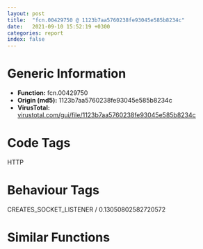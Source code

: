 ```yaml
---
layout: post
title:  "fcn.00429750 @ 1123b7aa5760238fe93045e585b8234c"
date:   2021-09-10 15:52:19 +0300
categories: report
index: false
---
```


# Generic Information
- **Function:** fcn.00429750
- **Origin (md5):** 1123b7aa5760238fe93045e585b8234c
- **VirusTotal:** [virustotal.com/gui/file/1123b7aa5760238fe93045e585b8234c][virustotal_ref]

# Code Tags
<span class="tag" id="HTTP">HTTP</span>


# Behaviour Tags
<span class="bhv-tag" id="CREATES_SOCKET_LISTENER">CREATES_SOCKET_LISTENER / 0.13050802582720572</span>

# Similar Functions
<script type="text/javascript" src="https://www.gstatic.com/charts/loader.js"></script>
<script type="text/javascript">

    google.charts.load('current', {'packages':['corechart']});
    google.charts.setOnLoadCallback(drawChart);

    function drawChart() {
    var data = new google.visualization.DataTable();
        data.addColumn('number', 'X');
        data.addColumn('number', 'Y');
        data.addColumn({type: 'string', role: 'tooltip', 'p': {'html': true}});
        data.addColumn({'type': 'string', 'role': 'style'});
        
        data.addRows([
    [1418.140380859375, 1629.2874755859375, '<b><a href="/report/fcn.00429750@1123b7aa5760238fe93045e585b8234c">fcn.00429750</a><br>@1123b7aa5760238fe93045e585b8234c</b><br>', 'point { fill-color: #e0440e; }'],
[-1418.140625, -1629.2874755859375, '<b><a href="/report/fcn.00429b10@1123b7aa5760238fe93045e585b8234c">fcn.00429b10</a><br>@1123b7aa5760238fe93045e585b8234c</b><br>', 'null'],

        ]);

    var options = {
        title: 'Similarity Plot',
        legend: 'none',
        colors: ['#dedbd9', '#e6693e', '#ec8f6e', '#f3b49f', '#f6c7b6'],
        tooltip: {isHtml: true, trigger: 'both'},
        explorer: {
        actions: ["dragToZoom", "rightClickToReset"],
        },
        chartArea: {
        width: '80%',
        height: '80%'
        },
        width: '100%',
        height: '100%'
    };

    var chart = new google.visualization.ScatterChart(document.getElementById('chart_div'));

    chart.draw(data, options);
    }
    
</script>


<div id="chart_div" style="width: 100%px; height: 100%;"></div>

# Disassembled Code
{% highlight nasm %}

push ebp
mov ebp, esp
and esp, 0xfffffff8
mov eax, 0x1424
call fcn.00417df0
mov eax, dword[0x437388]
push ebx
push esi
mov ebx, ecx
push edi
lea ecx, [ebx+0x4c]
mov dword[esp+0x142c], eax
call fcn.004023a3
mov eax, dword[ebp+8]
push eax
mov ecx, ebx
call fcn.00429610
test eax, eax
jne 0x4297a2
mov eax, 0x80000001
mov ecx, dword[esp+0x142c]
call fcn.0041e6b7
pop edi
pop esi
pop ebx
mov esp, ebp
pop ebp
ret 0x18
mov ecx, ebx
call fcn.00428c40
test eax, eax
je 0x429aef
mov eax, dword[ebx+0x44]
test eax, eax
jne 0x429abe
mov eax, dword[ebx+0x28]
mov ecx, dword[ebx+8]
push 0
push 0x4600010
push 0x438444
push 0
push 0
push eax
push str.POST
push ecx
call dword[sym.imp.WININET.dll_HttpOpenRequestA]
test eax, eax
mov dword[ebx+0xc], eax
je 0x429adf
mov eax, dword[ebp+0x1c]
test eax, eax
mov esi, dword[ebp+0x10]
mov dword[esp+0x10], esi
je 0x42980b
push str.InPost
call dword[sym.imp.KERNEL32.dll_lstrlenA]
add eax, esi
mov dword[esp+0x10], eax
mov esi, eax
push esi
call fcn.00417ee5
mov edx, eax
mov ecx, esi
shr ecx, 2
xor eax, eax
mov edi, edx
rep stosd
mov ecx, esi
and ecx, 3
rep stosb
mov eax, dword[ebp+0x1c]
add esp, 4
test eax, eax
mov dword[esp+0xc], edx
je 0x429871
push str.InPost
call dword[sym.imp.KERNEL32.dll_lstrlenA]
mov edi, dword[esp+0xc]
mov ecx, eax
mov edx, ecx
shr ecx, 2
mov esi, str.InPost
rep movsd
mov ecx, edx
and ecx, 3
rep movsb
mov esi, dword[ebp+0xc]
push str.InPost
call dword[sym.imp.KERNEL32.dll_lstrlenA]
mov edi, eax
mov eax, dword[esp+0xc]
add edi, eax
mov edx, eax
jmp 0x429876
mov esi, dword[ebp+0xc]
mov edi, edx
mov ecx, dword[ebp+0x10]
mov eax, ecx
shr ecx, 2
rep movsd
mov ecx, eax
and ecx, 3
rep movsb
mov ecx, dword[esp+0x10]
push ecx
push edx
push str.Content_Type:_application_x_www_form_urlencoded
call dword[sym.imp.KERNEL32.dll_lstrlenA]
mov edx, dword[ebx+0xc]
push eax
push str.Content_Type:_application_x_www_form_urlencoded
push edx
call dword[sym.imp.WININET.dll_HttpSendRequestA]
test eax, eax
jne 0x4298f3
mov eax, dword[esp+0xc]
push eax
call fcn.00407bd8
add esp, 4
call dword[sym.imp.KERNEL32.dll_GetLastError]
mov ecx, ebx
mov dword[ebx+0x54], eax
call fcn.00428b90
mov edi, dword[ebx+0x54]
xor eax, eax
cmp edi, 0x2ee2
setne al
dec eax
and eax, reloc.OLEAUT32.dll_SysStringLen
dec eax
mov ecx, dword[esp+0x142c]
call fcn.0041e6b7
pop edi
pop esi
pop ebx
mov esp, ebp
pop ebp
ret 0x18
mov ecx, dword[esp+0xc]
push ecx
call fcn.00407bd8
mov ecx, dword[ebx+0xc]
mov esi, dword[sym.imp.WININET.dll_HttpQueryInfoA]
add esp, 4
push 0
lea edx, [esp+0x1c]
push edx
lea eax, [esp+0x24]
push eax
push 0x20000013
push ecx
mov dword[esp+0x30], 0
mov dword[esp+0x2c], 4
call esi
test eax, eax
je 0x429adf
mov eax, dword[esp+0x1c]
cmp eax, 0xc8
je 0x4299c7
cmp eax, 0x12c
jbe 0x429ae8
cmp eax, 0x12e
ja 0x429ae8
xor eax, eax
push eax
mov byte[esp+0x24], 0
mov ecx, 0x100
lea edi, [esp+0x25]
rep stosd
mov ecx, dword[ebx+0xc]
lea edx, [esp+0x1c]
push edx
lea eax, [esp+0x28]
push eax
push 0x21
push ecx
mov dword[esp+0x2c], 0x400
call esi
test eax, eax
je 0x429adf
lea edx, [esp+0x20]
push edx
lea ecx, [ebx+0x4c]
call fcn.004040dd
mov eax, dword[ebx+0xc]
push eax
call dword[sym.imp.WININET.dll_InternetCloseHandle]
mov dword[ebx+0xc], 0
mov eax, 1
mov ecx, dword[esp+0x142c]
call fcn.0041e6b7
pop edi
pop esi
pop ebx
mov esp, ebp
pop ebp
ret 0x18
mov eax, dword[ebx+0x44]
test eax, eax
jne 0x429abe
mov esi, dword[ebp+0x18]
xor eax, eax
mov ecx, 0x400
lea edi, [esp+0x428]
rep stosd
mov ecx, dword[esi]
mov edi, dword[ebp+0x14]
mov dword[esp+0x10], edi
mov dword[esp+0xc], ecx
mov dword[esi], eax
jmp 0x429a00
mov eax, dword[ebx+0x44]
test eax, eax
mov dword[esp+0x14], 0
jne 0x429abe
mov ecx, dword[ebx+0xc]
lea edx, [esp+0x14]
push edx
push 0xfff
lea eax, [esp+0x430]
push eax
push ecx
call dword[sym.imp.WININET.dll_InternetReadFile]
test eax, eax
je 0x429adf
mov ecx, dword[esp+0x14]
test ecx, ecx
je 0x429a7d
mov edx, dword[esi]
mov eax, dword[esp+0xc]
add edx, ecx
cmp edx, eax
ja 0x429a7d
mov eax, ecx
shr ecx, 2
lea esi, [esp+0x428]
rep movsd
mov ecx, eax
mov eax, dword[ebp+0x18]
and ecx, 3
rep movsb
mov ecx, dword[esp+0x14]
mov esi, dword[esp+0x10]
mov edx, dword[eax]
add esi, ecx
add edx, ecx
mov dword[esp+0x10], esi
mov edi, esi
mov dword[eax], edx
mov esi, eax
jmp 0x429a7f
add dword[esi], ecx
test ecx, ecx
ja 0x429a00
mov byte[edi+1], 0
mov ecx, dword[ebx+0xc]
push ecx
call dword[sym.imp.WININET.dll_InternetCloseHandle]
mov edx, dword[esp+0xc]
mov dword[ebx+0xc], 0
cmp edx, dword[esi]
sbb eax, eax
and eax, reloc.OLEAUT32.dll_SysStringLen
mov ecx, dword[esp+0x142c]
call fcn.0041e6b7
pop edi
pop esi
pop ebx
mov esp, ebp
pop ebp
ret 0x18
mov ecx, ebx
call fcn.00428b90
mov eax, 2
mov ecx, dword[esp+0x142c]
call fcn.0041e6b7
pop edi
pop esi
pop ebx
mov esp, ebp
pop ebp
ret 0x18
call dword[sym.imp.KERNEL32.dll_GetLastError]
mov dword[ebx+0x54], eax
mov ecx, ebx
call fcn.00428b90
mov ecx, dword[esp+0x142c]
or eax, 0xffffffff
call fcn.0041e6b7
pop edi
pop esi
pop ebx
mov esp, ebp
pop ebp
ret 0x18

{% endhighlight %}

[virustotal_ref]: https://www.virustotal.com/gui/file/1123b7aa5760238fe93045e585b8234c